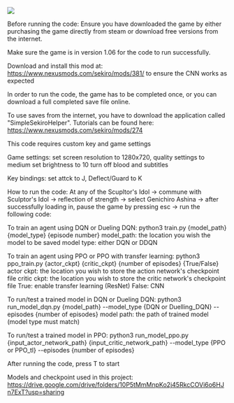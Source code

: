 ![](https://github.com/Aubur9y/Learnable-Agent-for-Sekiro/blob/main/gif_demo.gif)

Before running the code:
Ensure you have downloaded the game by either purchasing the game directly from steam or download free versions from the internet.

Make sure the game is in version 1.06 for the code to run successfully.

Download and install this mod at: https://www.nexusmods.com/sekiro/mods/381/ to ensure the CNN works as expected

In order to run the code, the game has to be completed once, or you can download a full completed save file online.

To use saves from the internet, you have to download the application called "SimpleSekiroHelper". Tutorials can be found here: https://www.nexusmods.com/sekiro/mods/274

This code requires custom key and game settings

Game settings: 
set screen resolution to 1280x720, quality settings to medium
set brightness to 10
turn off blood and subtitles

Key bindings: 
set attck to J, Deflect/Guard to K



How to run the code:
At any of the Scupltor's Idol -> commune with Sculptor's Idol -> reflection of strength -> select Genichiro Ashina -> after successfully loading in, pause the game by pressing esc -> run the following code:

To train an agent using DQN or Dueling DQN: python3 train.py {model_path} {model_type} {episode number} 
model_path: the location you wish the model to be saved
model type: either DQN or DDQN

To train an agent using PPO or PPO with transfer learning: python3 ppo_train.py {actor_ckpt} {critic_ckpt} {number of episodes} {True/False}
actor ckpt: the location you wish to store the action network's checkpoint file
critic ckpt: the location you wish to store the critic network's checkpoint file
True: enable transfer learning (ResNet)
False: CNN

To run/test a trained model in DQN or Dueling DQN: python3 run_model_dqn.py {model_path} --model_type {DQN or Duelling_DQN} --episodes {number of episodes}
model path: the path of trained model (model type must match)

To run/test a trained model in PPO: python3 run_model_ppo.py {input_actor_network_path} {input_critic_network_path} --model_type {PPO or PPO_tl} --episodes {number of episodes}


After running the code, press T to start

Models and checkpoint used in this project: https://drive.google.com/drive/folders/10P5tMmMnpKo2j45RkcCOVi6o6HJn7ExT?usp=sharing
